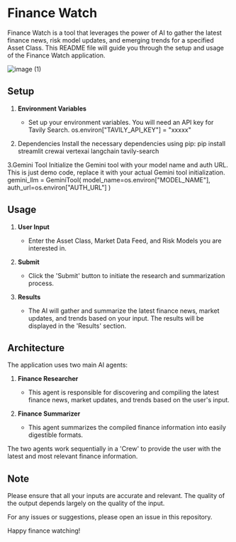 # Finance Watch

Finance Watch is a tool that leverages the power of AI to gather the latest finance news, risk model updates, and emerging trends for a specified Asset Class. This README file will guide you through the setup and usage of the Finance Watch application.

![image (1)](https://github.com/WilliamZhao1/SmartFinAI/assets/71152785/abf4fa87-e239-4aaf-a739-e25b503876e2)


## Setup

1. **Environment Variables**
   - Set up your environment variables. You will need an API key for Tavily Search. 
   os.environ["TAVILY_API_KEY"] = "xxxxx"
   
2. Dependencies
Install the necessary dependencies using pip:
pip install streamlit crewai vertexai langchain tavily-search

3.Gemini Tool
Initialize the Gemini tool with your model name and auth URL. This is just demo code, replace it with your actual Gemini tool initialization.
     gemini_llm = GeminiTool(
         model_name=os.environ["MODEL_NAME"],
         auth_url=os.environ["AUTH_URL"]
     )

## Usage

1. **User Input**
   - Enter the Asset Class, Market Data Feed, and Risk Models you are interested in.

2. **Submit**
   - Click the 'Submit' button to initiate the research and summarization process.

3. **Results**
   - The AI will gather and summarize the latest finance news, market updates, and trends based on your input. The results will be displayed in the 'Results' section.

## Architecture

The application uses two main AI agents:

1. **Finance Researcher**
   - This agent is responsible for discovering and compiling the latest finance news, market updates, and trends based on the user's input.

2. **Finance Summarizer**
   - This agent summarizes the compiled finance information into easily digestible formats.

The two agents work sequentially in a 'Crew' to provide the user with the latest and most relevant finance information.

## Note

Please ensure that all your inputs are accurate and relevant. The quality of the output depends largely on the quality of the input.

For any issues or suggestions, please open an issue in this repository.

Happy finance watching!
